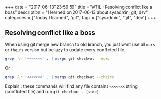 +++
date = "2017-06-13T23:59:59"
title = "#TIL : Resolving conflict like a boss"
description = "I learned on 2017-06-13 about sysadmin, git, dev"
categories = ["Today I learned", "git"]
tags = ["sysadmin", "git", "dev"]
+++



## Resolving conflict like a boss

When using git merge new branch to old branch, you just want use all `ours` or `theirs` version but be lazy to update every conflicted file.

```bash
grep -lr '<<<<<<<' . | xargs git checkout --ours
```

Or

```bash
grep -lr '<<<<<<<' . | xargs git checkout --theirs
```

Explain : these commands will find any file contains `<<<<<<<` string (conflicted file) and run `git checkout --[side]`
